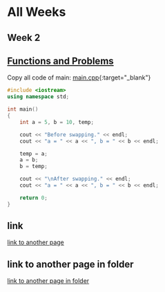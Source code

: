 # All Weeks

## Week 2

## [Functions and Problems](docs/week-2/functions.md)

Copy all code of main: [main.cpp](main.cpp){:target="_blank"}

```cpp
#include <iostream>
using namespace std;

int main()
{
    int a = 5, b = 10, temp;

    cout << "Before swapping." << endl;
    cout << "a = " << a << ", b = " << b << endl;

    temp = a;
    a = b;
    b = temp;

    cout << "\nAfter swapping." << endl;
    cout << "a = " << a << ", b = " << b << endl;

    return 0;
}
```

## link

[link to another page](another.md)

## link to another page in folder

[link to another page in folder](set/test.md)
